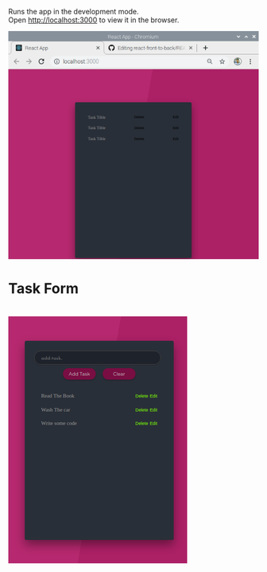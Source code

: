 

Runs the app in the development mode.<br />
Open [http://localhost:3000](http://localhost:3000) to view it in the browser.

![Task app screenshot](./public/001.png)
# 
# Task Form
#
![Add remove app screenshot](./public/002.png)